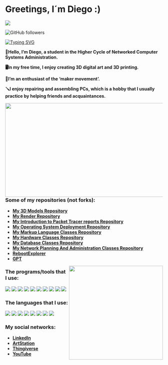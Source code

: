 # Greetings, I´m Diego :)

![](https://komarev.com/ghpvc/?username=DiegoPastrana3D)

![GitHub followers](https://img.shields.io/github/followers/DiegoPastrana3D)

[![Typing SVG](https://readme-typing-svg.demolab.com?font=Fira+Code&pause=1000&color=48D93C&random=false&width=485&height=58&lines=Network+Computer+Systems+Administration)](https://git.io/typing-svg)

**🛜Hello, I’m Diego, a student in the Higher Cycle of Networked Computer Systems Administration.**

**🖥️In my free time, I enjoy creating 3D digital art and 3D printing.**

**🔧I’m an enthusiast of the ‘maker movement’.**

**🪛I enjoy repairing and assembling PCs, which is a hobby that I usually practice by helping friends and acquaintances.**

<img align="right" width=520px height=300px alt="" src="https://github.com/DiegoPastrana3D/DiegoPastrana3D/assets/157081686/84e9e40e-37f0-45ce-9bec-a0ce781c59af" />

### Some of my repositories (not forks):

- **[My 3D Models Repository](https://github.com/DiegoPastrana3D/3DModels/releases)**
- **[My Render Repository](https://github.com/DiegoPastrana3D/Renders/releases)**
- **[My Introduction to Packet Tracer reports Repository](https://github.com/DiegoPastrana3D/IntroductionToPacketTracerReports)**
- **[My Operating System Deployment Repository](https://github.com/DiegoPastrana3D/OperatingSystemDeploymentClasses)**
- **[My Markup Language Classes Repository](https://github.com/DiegoPastrana3D/MarkupLanguageClasses)**
- **[My Hardware Classes Repository](https://github.com/DiegoPastrana3D/HardwareClasses)**
- **[My Database Classes Repository](https://github.com/DiegoPastrana3D/DatabaseManagementClasses)**
- **[My Network Planning And Administration Classes Repository](https://github.com/DiegoPastrana3D/NetworkPlanningAndAdministrationClasses)**
- **[RebootExplorer](https://github.com/DiegoPastrana3D/RebootExplorer/tree/main)**
- **[GPT](https://github.com/DiegoPastrana3D/GPT)**

<img align="right" width=300px height=300px alt="" src="https://github.com/DiegoPastrana3D/DiegoPastrana3D/assets/157081686/b1ecd020-913c-4f3e-a1fb-6442f34f6301" />

### The programs/tools that I use:

![](https://img.shields.io/badge/PACKET_TRACER-E3B339?style=for-the-badge)
![](https://img.shields.io/badge/VISUAL_STUDIO_CODE-0000FF?style=for-the-badge)
![](https://img.shields.io/badge/XAMPP-E34F26?style=for-the-badge)
![](https://img.shields.io/badge/VIRTUALBOX-64B5F6?style=for-the-badge)
![](https://img.shields.io/badge/BLENDER-FFA040?style=for-the-badge)
![](https://img.shields.io/badge/ORCASLICER-B6B6B6?style=for-the-badge)
![](https://img.shields.io/badge/GIMP-404040?style=for-the-badge)
![](https://img.shields.io/badge/DAVINCI_RESOLVE-14223F?style=for-the-badge)
![](https://img.shields.io/badge/LINUX_TERMINAL-763232?style=for-the-badge)
![](https://img.shields.io/badge/AI_TOOLS-66668E?style=for-the-badge)


### The languages that I use:

![](https://img.shields.io/badge/HTML5-E34F26?style=for-the-badge)
![](https://img.shields.io/badge/CSS3-1572B6?style=for-the-badge)
![](https://img.shields.io/badge/MYSQL-1F3438?style=for-the-badge)
![](https://img.shields.io/badge/JAVA-red?style=for-the-badge)
![](https://img.shields.io/badge/MaRKDOWN-000000?style=for-the-badge)
![](https://img.shields.io/badge/JAVASCRIPT-E1FA01?style=for-the-badge)
![](https://img.shields.io/badge/BOOTSTRAP-6501FA?style=for-the-badge)
![](https://img.shields.io/badge/TAILWIND-A8BFFF?style=for-the-badge)


### My social networks:

- **[LinkedIn](https://www.linkedin.com/in/diego-p-39b6802ab/)**
- **[ArtStation](https://www.artstation.com/diegopastrana)**
- **[Thingiverse](https://www.thingiverse.com/diegopastrana/designs)**
- **[YouTube](https://www.youtube.com/channel/UCWP-nYMKhNtOUQhX37dBJ-A)**




